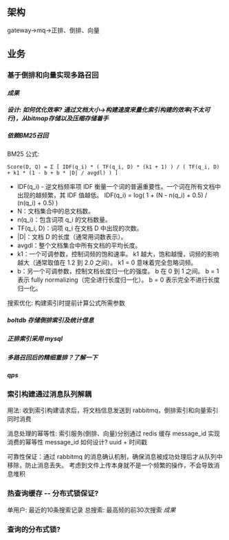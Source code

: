 ## 架构
gateway->mq->正排、倒排、向量

## 业务

### 基于倒排和向量实现多路召回
#### *成果*

#### *设计: 如何优化效率? 通过文档大小->构建速度来量化索引构建的效率(不太可行)，从bitmap存储以及压缩存储着手*

##### 依赖BM25召回

BM25 公式:

```shell
Score(D, Q) = Σ [ IDF(q_i) * ( TF(q_i, D) * (k1 + 1) ) / ( TF(q_i, D) + k1 * (1 - b + b * |D| / avgdl) ) ]
```
* IDF(q_i) - 逆文档频率项 IDF 衡量一个词的普遍重要性。一个词在所有文档中出现的越频繁，其 IDF 值越低。
IDF(q_i) = log( 1 + (N - n(q_i) + 0.5) / (n(q_i) + 0.5) )
* N：文档集合中的总文档数。
* n(q_i)：包含词项 q_i 的文档数量。
* TF(q_i, D)：词项 q_i 在文档 D 中出现的次数。
* |D|：文档 D 的长度（通常用词数表示）。 
* avgdl：整个文档集合中所有文档的平均长度。 
* k1：一个可调参数，控制词频的饱和速率。 k1 越大，饱和越慢，词频的影响越大（通常取值在 1.2 到 2.0 之间）。 k1 = 0 意味着完全忽略词频。 
* b：另一个可调参数，控制文档长度归一化的强度。
b 在 0 到 1 之间。
b = 1 表示 fully normalizing（完全进行长度归一化）。
b = 0 表示完全不进行长度归一化。

搜索优化: 构建索引时提前计算公式所需参数

##### boltdb 存储倒排索引及统计信息

##### 正排索引采用 mysql

##### 多路召回后的精细重排？了解一下

#### *qps*

### 索引构建通过消息队列解耦
用法: 收到索引构建请求后，将文档信息发送到 rabbitmq，倒排索引和向量索引同时消费

消息处理的幂等性: 索引服务(倒排、向量)分别通过 redis 缓存 message_id 实现消费的幂等性
message_id 如何设计? uuid + 时间戳

可靠性保证：通过 rabbitmq 的消息确认机制，确保消息被成功处理后才从队列中移除，防止消息丢失。
考虑到文件上传本身就不是一个频繁的操作，不会导致消息堆积

### 热查询缓存 -- 分布式锁保证?
单用户: 最近的10条搜索记录
总搜索: 最高频的前30次搜索
*成果*

### 查询的分布式锁?

